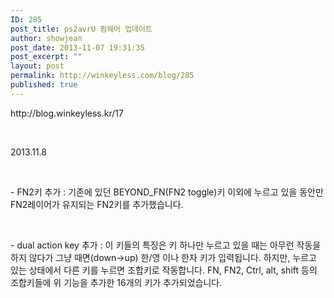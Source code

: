```yaml
---
ID: 285
post_title: ps2avrU 펌웨어 업데이트
author: showjean
post_date: 2013-11-07 19:31:35
post_excerpt: ""
layout: post
permalink: http://winkeyless.com/blog/285
published: true
---
```

<p>http://blog.winkeyless.kr/17</p><p><br /></p><p>2013.11.8</p><p><br /></p><p>- FN2키 추가 : 기존에 있던 BEYOND_FN(FN2 toggle)키 이외에 누르고 있을 동안만 FN2레이어가 유지되는 FN2키를 추가했습니다.&nbsp;</p><p><br /></p><p>- dual action key 추가 : 이 키들의 특징은 키 하나만 누르고 있을 때는 아무런 작동을 하지 않다가 그냥 때면(down-&gt;up) 한/영 이나 한자 키가 입력됩니다. 하지만, 누르고 있는 상태에서 다른 키를 누르면 조합키로 작동합니다. FN, FN2, Ctrl, alt, shift 등의 조합키들에 위 기능을 추가한 16개의 키가 추가되었습니다.</p><p><br /></p><p><br /></p><p><br /></p><p><br /></p>